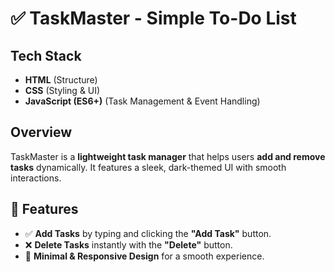 
# ✅ TaskMaster - Simple To-Do List

##  Tech Stack
- **HTML** (Structure)  
- **CSS** (Styling & UI)  
- **JavaScript (ES6+)** (Task Management & Event Handling)  

##  Overview
TaskMaster is a **lightweight task manager** that helps users **add and remove tasks** dynamically. It features a sleek, dark-themed UI with smooth interactions.

## 🎯 Features
- ✅ **Add Tasks** by typing and clicking the **"Add Task"** button.  
- ❌ **Delete Tasks** instantly with the **"Delete"** button.  
- 🎨 **Minimal & Responsive Design** for a smooth experience. 
